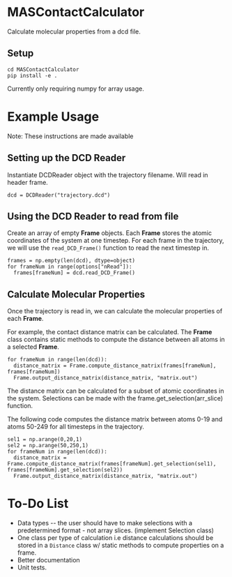 # MASContactCalculator
Calculate molecular properties from a dcd file.

## Setup

```
cd MASContactCalculator
pip install -e .
```
Currently only requiring numpy for array usage.

# Example Usage

Note: These instructions are made available 
## Setting up the DCD Reader
Instantiate DCDReader object with the trajectory filename. Will read in header frame.<br/> 
```
dcd = DCDReader("trajectory.dcd")
```

## Using the DCD Reader to read from file

Create an array of empty **Frame** objects. Each **Frame** stores the atomic coordinates of the system at one timestep. For each frame in the trajectory, we will use the `read_DCD_Frame()` function to read the next timestep in. <br/>
```
frames = np.empty(len(dcd), dtype=object)
for frameNum in range(options["nRead"]):
  frames[frameNum] = dcd.read_DCD_Frame()
```

## Calculate Molecular Properties

Once the trajectory is read in, we can calculate the molecular properties of each **Frame**. <br/>

For example, the contact distance matrix can be calculated. The **Frame** class contains static methods to compute the distance between all atoms in a selected **Frame**.

```
for frameNum in range(len(dcd)):
  distance_matrix = Frame.compute_distance_matrix(frames[frameNum], frames[frameNum])
  Frame.output_distance_matrix(distance_matrix, "matrix.out")
```

The distance matrix can be calculated for a subset of atomic coordinates in the system. Selections can be made with the frame.get_selection(arr_slice) function. <br/>

The following code computes the distance matrix between atoms 0-19 and atoms 50-249 for all timesteps in the trajectory.

```
sel1 = np.arange(0,20,1)
sel2 = np.arange(50,250,1)
for frameNum in range(len(dcd)):
  distance_matrix = Frame.compute_distance_matrix(frames[frameNum].get_selection(sel1), frames[frameNum].get_selection(sel2))
  Frame.output_distance_matrix(distance_matrix, "matrix.out")
```


# To-Do List
- Data types -- the user should have to make selections with a predetermined format - not array slices. (implement Selection class)
- One class per type of calculation i.e distance calculations should be stored in a `Distance` class w/ static methods to compute properties on a frame.
- Better documentation
- Unit tests.
